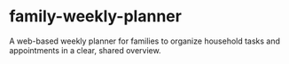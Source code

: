 # family-weekly-planner
A web-based weekly planner for families to organize household tasks and appointments in a clear, shared overview.
